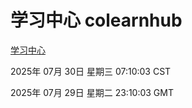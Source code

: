 # 学习中心 colearnhub
[学习中心](http://59.174.10.155:56308/colearnhub/)

2025年 07月 30日 星期三 07:10:03 CST

2025年 07月 29日 星期二 23:10:03 GMT
